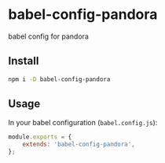 # babel-config-pandora
babel config for pandora

## Install

```bash
npm i -D babel-config-pandora
``` 

## Usage

In your babel configuration (`babel.config.js`):

```javascript
module.exports = {
    extends: 'babel-config-pandora',
};
```